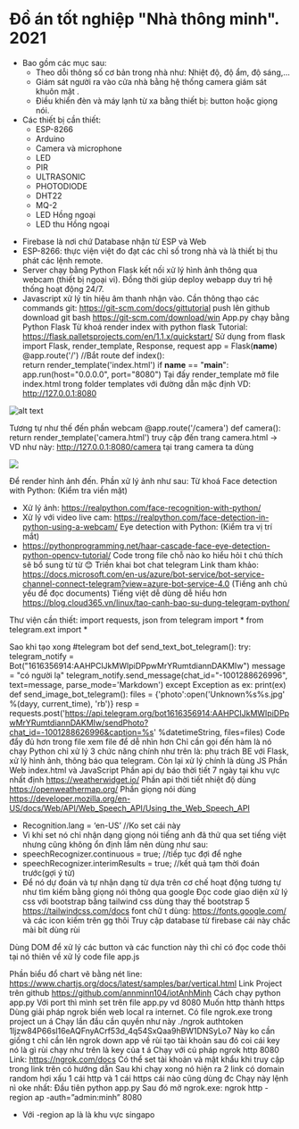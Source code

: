# Đồ án tốt nghiệp "Nhà thông minh". 2021

- Bao gồm các mục sau:
  + Theo dỗi thông số cơ bản trong nhà như: Nhiệt độ, độ ẩm, độ sáng,...
  + Giám sát người ra vào cửa nhà bằng hệ thống camera giám sát khuôn mặt .
  + Điều khiển đèn và máy lạnh từ xa bằng thiết bị: button hoặc giọng nói.
- Các thiết bị cần thiết:
  + ESP-8266
  + Arduino
  + Camera và microphone
  + LED
  + PIR
  + ULTRASONIC
  + PHOTODIODE
  + DHT22
  + MQ-2
  + LED Hồng ngoại
  + LED thu Hồng ngoại
* Firebase là nơi chứ Database nhận từ ESP và Web
* ESP-8266: thực viện việt đo đạt các chỉ số trong nhà và là thiết bị thu phát các lệnh remote.
* Server chạy bằng Python Flask kết nối xử lý hình ảnh thông qua webcam (thiết bị ngoại vi). Đồng thời giúp deploy webapp duy trì hệ thống hoạt động 24/7.
* Javascript xử lý tín hiệu âm thanh nhận vào.
Cần thông thạo các commands git:
https://git-scm.com/docs/gittutorial
push lên github download git bash
https://git-scm.com/download/win
App.py chạy bằng Python Flask 
Từ khoá render index with python flask
Tutorial: https://flask.palletsprojects.com/en/1.1.x/quickstart/
Sử dụng
from flask import Flask, render_template, Response, request
app = Flask(__name__)
@app.route('/') //Bắt route
def index():    
    return render_template('index.html')
if __name__ == "__main__":
    app.run(host="0.0.0.0", port="8080")
Tại đấy render_template mở file index.html trong folder templates với đường dẫn mặc định VD: http://127.0.0.1:8080
  
![alt text](https://i.imgur.com/ZkzI0MG.png) 
  
Tương tự như thế đến phần webcam
@app.route('/camera') 
def camera():    
    return render_template('camera.html')
truy cập đến trang camera.html -> VD như này: http://127.0.0.1:8080/camera
tại trang camera ta dùng 
<div class="text-center">
        <!-- video -->
        <img src="{{ url_for('video_feed') }}" class="mx-auto">
</div>

Để render hình ảnh đến. Phần xử lý ảnh như sau:
Từ khoá Face detection with Python: (Kiểm tra viền mặt)
-	Xử lý ảnh: https://realpython.com/face-recognition-with-python/
-	Xử lý với video live cam: https://realpython.com/face-detection-in-python-using-a-webcam/
Eye detection with Python: (Kiểm tra vị trí mắt)
-	https://pythonprogramming.net/haar-cascade-face-eye-detection-python-opencv-tutorial/
Code trong file chỗ nào ko hiểu hỏi t chú thích sẽ bổ sung từ từ 😊
Triền khai bot chat telegram 
Link tham khảo: https://docs.microsoft.com/en-us/azure/bot-service/bot-service-channel-connect-telegram?view=azure-bot-service-4.0 (Tiếng anh chủ yếu để đọc documents)
Tiếng việt dễ dùng dễ hiểu hơn
https://blog.cloud365.vn/linux/tao-canh-bao-su-dung-telegram-python/

Thư viện cần thiết:
import requests, json
from telegram import *
from telegram.ext import *

Sao khi tạo xong
#telegram bot
def send_text_bot_telegram():
    try:
        telegram_notify = Bot("1616356914:AAHPClJkMWIpiDPpwMrYRumtdiannDAKMIw")
        message = "có người lạ"
        telegram_notify.send_message(chat_id="-1001288626996", text=message, parse_mode='Markdown')
    except Exception as ex:
        print(ex)
def send_image_bot_telegram():
    files = {'photo':open('Unknown\%s\%s.jpg' %(dayy, current_time), 'rb')}
    resp = requests.post('https://api.telegram.org/bot1616356914:AAHPClJkMWIpiDPpwMrYRumtdiannDAKMIw/sendPhoto?chat_id=-1001288626996&caption=%s' %datetimeString, files=files)
Code đẩy đủ hơn trong file xem file để dễ nhìn hơn
Chỉ cần gọi đến hàm là nó chạy
Python chỉ xử lý 3 chức năng chính như trên là: phụ trách BE với Flask, xử lý hình ảnh, thông báo qua telegram. Còn lại xử lý chính là dùng JS
Phần Web index.html và JavaScript
Phần api dự báo thời tiết 7 ngày tại khu vực nhất định https://weatherwidget.io/
Phần api thời tiết nhiệt độ dùng https://openweathermap.org/
Phần giọng nói dùng https://developer.mozilla.org/en-US/docs/Web/API/Web_Speech_API/Using_the_Web_Speech_API
-	Recognition.lang = ‘en-US’ //Ko set cái này
-	Vì khi set nó chỉ nhận dạng giọng nói tiếng anh đã thử qua set tiếng việt nhưng cũng không ổn định lắm nên dùng như sau:
-	speechRecognizer.continuous = true; //tiếp tục đợi để nghe
-	speechRecognizer.interimResults = true; //kết quả tạm thời đoán trước(gợi ý từ)
-	Để nó dự đoán và tự nhận dạng từ dựa trên cơ chế hoạt động tương tự như tìm kiếm bằng giọng nói thông qua google
Đọc code giao diện xử lý css với bootstrap bằng tailwind css dùng thay thế bootstrap 5
https://tailwindcss.com/docs
font chữ t dùng: https://fonts.google.com/
và các icon kiếm trên gg thôi
Truy cập database từ firebase cái này chắc mài bít dùng rùi 
 
Dùng DOM để xử lý các button và các function này thì chỉ có đọc code thôi tại nó thiên về xử lý code file app.js

Phần biểu đổ chart vẽ bằng nét line:
https://www.chartjs.org/docs/latest/samples/bar/vertical.html
Link Project trên github
https://github.com/annminn104/iotAnhMinh 
Cách chạy python app.py
Với port thì mình set trên file app.py vd 8080
Muốn http thành https
Dùng giải pháp ngrok biến web local ra internet. Có file ngrok.exe trong project un á
Chạy lần đầu cần quyền như này 
./ngrok authtoken 1ljzw84P66sl16eAQFnyACrf53d_4q54SxQaa9hBW1DNSyLo7
Này ko cần giống t chỉ cần lên ngrok down app về rùi tạo tài khoản sau đó coi cái key nó là gì rùi chạy như trên là key của t á
Chạy với cú pháp ngrok http 8080
Link: https://ngrok.com/docs 
Có thể set tài khoản và mật khẩu khi truy cập trong link trên có hướng dẫn
Sau khi chạy xong nó hiện ra 2 link có domain random hơi xấu 1 cái http và 1 cái https cái nào cũng dùng đc
Chạy này lệnh nì oke nhất:
Đầu tiên python app.py
Sau đó mở ngrok.exe: ngrok http -region ap -auth=”admin:minh” 8080
-	Với -region ap là là khu vực singapo




